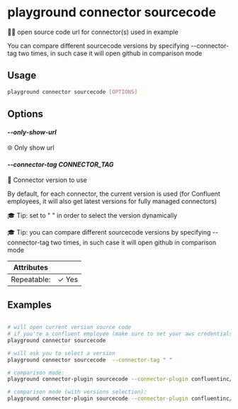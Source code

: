 # playground connector sourcecode

🧑‍💻 open source code url for connector(s) used in example  
  
You can compare different sourcecode versions by specifying --connector-tag two times, in such case it will open github in comparison mode  


## Usage

```bash
playground connector sourcecode [OPTIONS]
```

## Options

#### *--only-show-url*

🌐 Only show url

#### *--connector-tag CONNECTOR_TAG*

🔗 Connector version to use  
  
By default, for each connector, the current version is used (for Confluent employees, it will also get latest versions for fully managed connectors)  
  
🎓 Tip: set to " " in order to select the version dynamically  
  
🎓 Tip: you can compare different sourcecode versions by specifying --connector-tag two times, in such case it will open github in comparison mode

| Attributes      | &nbsp;
|-----------------|-------------
| Repeatable:     |  ✓ Yes

## Examples

```bash

# will open current version source code
# if you're a confluent employee (make sure to set your aws credentials), it will also work on proprietary connectors and fully managed connectors
playground connector sourcecode

# will ask you to select a version
playground connector sourcecode  --connector-tag " "

# comparison mode:
playground connector-plugin sourcecode --connector-plugin confluentinc/kafka-connect-hdfs --connector-tag "10.2.1" --connector-tag "10.2.0"

# comparison mode (with versions selection):
playground connector-plugin sourcecode --connector-plugin confluentinc/kafka-connect-hdfs --connector-tag " " --connector-tag " "

```


